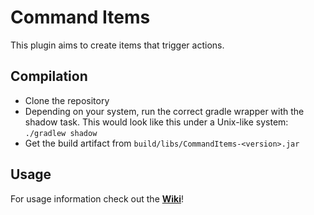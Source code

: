 # Command Items

This plugin aims to create items that trigger actions.

## Compilation

  * Clone the repository
  * Depending on your system, run the correct gradle wrapper with the shadow task. This would look like this under a Unix-like system: `./gradlew shadow`
  * Get the build artifact from `build/libs/CommandItems-<version>.jar`

## Usage

For usage information check out the [**Wiki**](https://github.com/Relaxing9/commanditems/wiki)!
